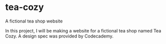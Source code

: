 # tea-cozy
A fictional tea shop website

In this project, I will be making a website for a fictional tea shop named Tea Cozy. A design spec was provided by Codecademy.
